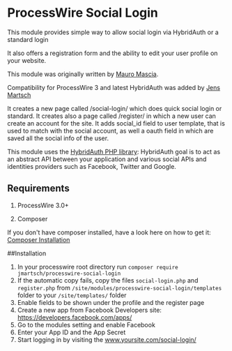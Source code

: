 ProcessWire Social Login
==================

This module provides simple way to allow social login via HybridAuth or a standard login

It also offers a registration form and the ability to edit your user profile on your website.

This module was originally written by [Mauro Mascia](https://bitbucket.org/mauro_mascia/processwire-social-login).

Compatibility for ProcessWire 3 and latest HybridAuth was added by [Jens Martsch](https://github.com/jmartsch/processwire-social-login)


It creates a new page called /social-login/ which does quick social login or standard.
It creates also a page called /register/ in which a new user can create an account for the site.
It adds social_id field to user template, that is used to match with the social account,
as well a oauth field in which are saved all the social info of the user. 

This module uses the [HybridAuth PHP library](https://github.com/hybridauth/hybridauth):
HybridAuth goal is to act as an abstract API between your application and various
social APIs and identities providers such as Facebook, Twitter and Google.


## Requirements
1. ProcessWire 3.0+

2. Composer

If you don't have composer installed, have a look here on how to get it: [Composer Installation](https://getcomposer.org/download/)


##Installation
1. In your processwire root directory run `composer require jmartsch/processwire-social-login`
2. If the automatic copy fails, copy the files `social-login.php` and `register.php` from `/site/modules/processwire-social-login/templates` folder to your `/site/templates/` folder
3. Enable fields to be shown under the profile and the register page
4. Create a new app from Facebook Developers site: https://developers.facebook.com/apps/
5. Go to the modules setting and enable Facebook 
6. Enter your App ID and the App Secret
6. Start logging in by visiting the www.yoursite.com/social-login/